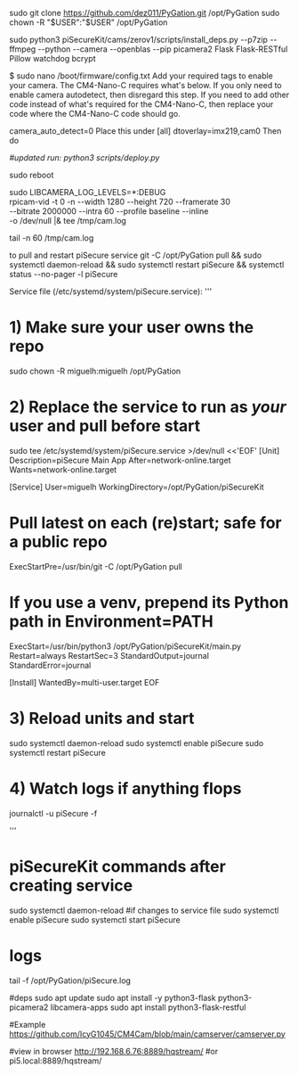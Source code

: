 sudo git clone https://github.com/dez011/PyGation.git /opt/PyGation
sudo chown -R "$USER":"$USER" /opt/PyGation


sudo python3 piSecureKit/cams/zerov1/scripts/install_deps.py --p7zip --ffmpeg --python --camera --openblas --pip picamera2 Flask Flask-RESTful Pillow watchdog bcrypt
 
 $ sudo nano /boot/firmware/config.txt
Add your required tags to enable your camera. The CM4-Nano-C requires what's below. If you only need to enable camera autodetect, then disregard this step. If you need to add other code instead of what's required for the CM4-Nano-C, then replace your code where the CM4-Nano-C code should go.

camera_auto_detect=0
Place this under [all]
dtoverlay=imx219,cam0
Then do

_#updated run: python3 scripts/deploy.py_

sudo reboot



sudo LIBCAMERA_LOG_LEVELS=*:DEBUG \
rpicam-vid -t 0 -n --width 1280 --height 720 --framerate 30 \
  --bitrate 2000000 --intra 60 --profile baseline --inline \
  -o /dev/null |& tee /tmp/cam.log

tail -n 60 /tmp/cam.log





to pull and restart piSecure service
git -C /opt/PyGation pull && sudo systemctl daemon-reload && sudo systemctl restart piSecure && systemctl status --no-pager -l piSecure

Service file (/etc/systemd/system/piSecure.service):
'''
# 1) Make sure your user owns the repo
sudo chown -R miguelh:miguelh /opt/PyGation

# 2) Replace the service to run as *your* user and pull before start
sudo tee /etc/systemd/system/piSecure.service >/dev/null <<'EOF'
[Unit]
Description=piSecure Main App
After=network-online.target
Wants=network-online.target

[Service]
User=miguelh
WorkingDirectory=/opt/PyGation/piSecureKit
# Pull latest on each (re)start; safe for a public repo
ExecStartPre=/usr/bin/git -C /opt/PyGation pull
# If you use a venv, prepend its Python path in Environment=PATH
ExecStart=/usr/bin/python3 /opt/PyGation/piSecureKit/main.py
Restart=always
RestartSec=3
StandardOutput=journal
StandardError=journal

[Install]
WantedBy=multi-user.target
EOF

# 3) Reload units and start
sudo systemctl daemon-reload
sudo systemctl enable piSecure
sudo systemctl restart piSecure

# 4) Watch logs if anything flops
journalctl -u piSecure -f

'''

# piSecureKit commands after creating service
sudo systemctl daemon-reload #if changes to service file
sudo systemctl enable piSecure
sudo systemctl start piSecure


# logs
tail -f /opt/PyGation/piSecure.log


#deps
sudo apt update
sudo apt install -y python3-flask python3-picamera2 libcamera-apps
sudo apt install python3-flask-restful

#Example https://github.com/IcyG1045/CM4Cam/blob/main/camserver/camserver.py

#view in browser
http://192.168.6.76:8889/hqstream/ #or pi5.local:8889/hqstream/